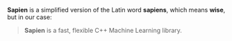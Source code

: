 **Sapien** is a simplified version of the Latin word **sapiens**, which means **wise**, but in our case:
> **Sapien** is a fast, flexible C++ Machine Learning library.